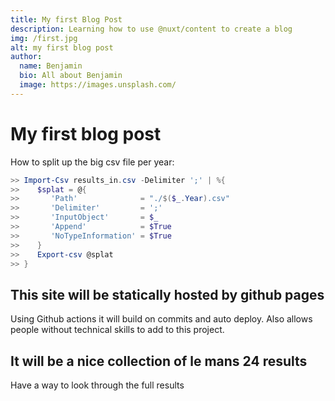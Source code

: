 ```yaml
---
title: My first Blog Post
description: Learning how to use @nuxt/content to create a blog
img: /first.jpg
alt: my first blog post
author:
  name: Benjamin
  bio: All about Benjamin
  image: https://images.unsplash.com/
---
```


# My first blog post

How to split up the big csv file per year:
```powershell 
>> Import-Csv results_in.csv -Delimiter ';' | %{
>>    $splat = @{
>>       'Path'              = "./$($_.Year).csv"
>>       'Delimiter'         = ';'
>>       'InputObject'       = $_
>>       'Append'            = $True
>>       'NoTypeInformation' = $True
>>    }
>>    Export-csv @splat
>> }
```

## This site will be statically hosted by github pages

Using Github actions it will build on commits and auto deploy. Also allows people without technical skills to add to this project.

## It will be a nice collection of le mans 24 results

Have a way to look through the full results
